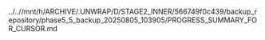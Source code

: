 ../..//mnt/h/ARCHIVE/.UNWRAP/D/STAGE2_INNER/566749f0c439/backup_repository/phase5_5_backup_20250805_103905/PROGRESS_SUMMARY_FOR_CURSOR.md